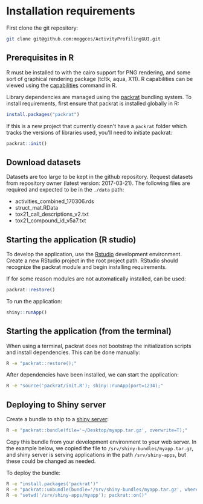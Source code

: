 # Installation requirements

First clone the git repository:

```bash
git clone git@github.com:moggces/ActivityProfilingGUI.git
```

## Prerequisites in R

R must be installed to with the cairo support for PNG rendering, and some sort
of graphical rendering package (tcltk, aqua, X11). R capabilities can be viewed
using the [capabilities](https://stat.ethz.ch/R-manual/R-devel/library/base/html/capabilities.html)
command in R.

Library dependencies are managed using the [packrat](https://rstudio.github.io/packrat/)
bundling system.  To install requirements, first ensure that packrat is installed
globally in R:

```R
install.packages("packrat")
```

If this is a new project that currently doesn't have a `packrat` folder which
tracks the versions of libraries used, you'll need to initiate packrat:

```R
packrat::init()
```

## Download datasets

Datasets are too large to be kept in the github repository. Request datasets
from repository owner (latest version: 2017-03-21). The following files are
required and expected to be in the `./data` path:

- activities_combined_170306.rds
- struct_mat.RData
- tox21_call_descriptions_v2.txt
- tox21_compound_id_v5a7.txt

## Starting the application (R studio)

To develop the application, use the [Rstudio](https://www.rstudio.com/)
development environment. Create a new RStudio project in the root project path.
RStudio should recognize the packrat module and begin installing requirements.

If for some reason modules are not automatically installed, can be used:

```R
packrat::restore()
```

To run the application:

```R
shiny::runApp()
```

## Starting the application (from the terminal)

When using a terminal, packrat does not bootstrap the initialization scripts
and install dependencies. This can be done manually:

```bash
R -e "packrat::restore();"
```

After dependencies have been installed, we can start the application:

```bash
R -e "source('packrat/init.R'); shiny::runApp(port=1234);"
```

## Deploying to Shiny server

Create a bundle to ship to a [shiny server](https://www.rstudio.com/products/shiny/shiny-server/):

```bash
R -e "packrat::bundle(file='~/Desktop/myapp.tar.gz', overwrite=T);"
```

Copy this bundle from your development environment to your web server. In the
example below, we copied the file to `/srv/shiny-bundles/myapp.tar.gz`, and
shiny server is serving applications in the path `/srv/shiny-apps`,
but these could be changed as needed.

To deploy the bundle:

```bash
R -e "install.packages('packrat')"
R -e "packrat::unbundle(bundle='/srv/shiny-bundles/myapp.tar.gz', where='/srv/shiny-apps')"
R -e "setwd('/srv/shiny-apps/myapp'); packrat::on()"
```
